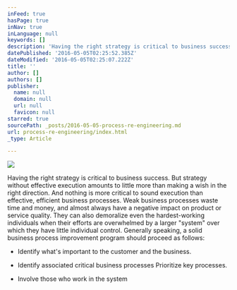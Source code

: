 ```yaml
---
inFeed: true
hasPage: true
inNav: true
inLanguage: null
keywords: []
description: 'Having the right strategy is critical to business success. But strategy without effective execution amounts to little more than making a wish in the right direction. And nothing is more critical to sound execution than effective, efficient business processes. Weak business processes waste time and money, and almost always have a negative impact on product or service quality. They can also demoralize even the hardest-working individuals when their efforts are overwhelmed by a larger “system” over which they have little individual control. Generally speaking, a solid business process improvement program should proceed as follows: '
datePublished: '2016-05-05T02:25:52.385Z'
dateModified: '2016-05-05T02:25:07.222Z'
title: ''
author: []
authors: []
publisher:
  name: null
  domain: null
  url: null
  favicon: null
starred: true
sourcePath: _posts/2016-05-05-process-re-engineering.md
url: process-re-engineering/index.html
_type: Article

---
```

![](https://the-grid-user-content.s3-us-west-2.amazonaws.com/043bf36f-a4d3-4290-8a2d-08d3bcd06694.jpg)

Having the right strategy is critical to business success. But strategy without effective execution amounts to little more than making a wish in the right direction. And nothing is more critical to sound execution than effective, efficient business processes. Weak business processes waste time and money, and almost always have a negative impact on product or service quality. They can also demoralize even the hardest-working individuals when their efforts are overwhelmed by a larger "system" over which they have little individual control. Generally speaking, a solid business process improvement program should proceed as follows:

* Identify what's important to the customer and the business.

* Identify associated critical business processes Prioritize key processes.

* Involve those who work in the system